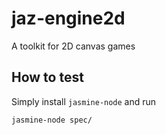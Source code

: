 # jaz-engine2d

A toolkit for 2D canvas games

## How to test

Simply install `jasmine-node` and run

    jasmine-node spec/
